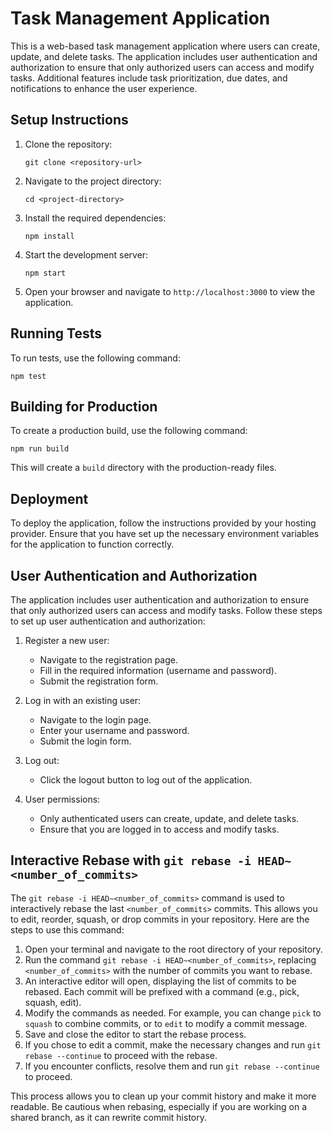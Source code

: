 # Task Management Application

This is a web-based task management application where users can create, update, and delete tasks. The application includes user authentication and authorization to ensure that only authorized users can access and modify tasks. Additional features include task prioritization, due dates, and notifications to enhance the user experience.

## Setup Instructions

1. Clone the repository:
   ```
   git clone <repository-url>
   ```

2. Navigate to the project directory:
   ```
   cd <project-directory>
   ```

3. Install the required dependencies:
   ```
   npm install
   ```

4. Start the development server:
   ```
   npm start
   ```

5. Open your browser and navigate to `http://localhost:3000` to view the application.

## Running Tests

To run tests, use the following command:
```
npm test
```

## Building for Production

To create a production build, use the following command:
```
npm run build
```

This will create a `build` directory with the production-ready files.

## Deployment

To deploy the application, follow the instructions provided by your hosting provider. Ensure that you have set up the necessary environment variables for the application to function correctly.

## User Authentication and Authorization

The application includes user authentication and authorization to ensure that only authorized users can access and modify tasks. Follow these steps to set up user authentication and authorization:

1. Register a new user:
   - Navigate to the registration page.
   - Fill in the required information (username and password).
   - Submit the registration form.

2. Log in with an existing user:
   - Navigate to the login page.
   - Enter your username and password.
   - Submit the login form.

3. Log out:
   - Click the logout button to log out of the application.

4. User permissions:
   - Only authenticated users can create, update, and delete tasks.
   - Ensure that you are logged in to access and modify tasks.

## Interactive Rebase with `git rebase -i HEAD~<number_of_commits>`

The `git rebase -i HEAD~<number_of_commits>` command is used to interactively rebase the last `<number_of_commits>` commits. This allows you to edit, reorder, squash, or drop commits in your repository. Here are the steps to use this command:

1. Open your terminal and navigate to the root directory of your repository.
2. Run the command `git rebase -i HEAD~<number_of_commits>`, replacing `<number_of_commits>` with the number of commits you want to rebase.
3. An interactive editor will open, displaying the list of commits to be rebased. Each commit will be prefixed with a command (e.g., pick, squash, edit).
4. Modify the commands as needed. For example, you can change `pick` to `squash` to combine commits, or to `edit` to modify a commit message.
5. Save and close the editor to start the rebase process.
6. If you chose to edit a commit, make the necessary changes and run `git rebase --continue` to proceed with the rebase.
7. If you encounter conflicts, resolve them and run `git rebase --continue` to proceed.

This process allows you to clean up your commit history and make it more readable. Be cautious when rebasing, especially if you are working on a shared branch, as it can rewrite commit history.
